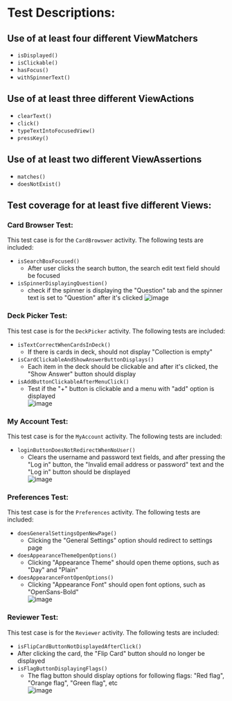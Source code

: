 
# Test Descriptions: 

## Use of at least four different ViewMatchers
  - `isDisplayed()`
  - `isClickable()`
  - `hasFocus()`
  - `withSpinnerText()`
## Use of at least three different ViewActions
  - `clearText()`
  - `click()`
  - `typeTextIntoFocusedView()`
  - `pressKey()`
## Use of at least two different ViewAssertions
  - `matches()`
  - `doesNotExist()`
## Test coverage for at least five different Views: 

### Card Browser Test: 
This test case is for the `CardBrowswer` activity. The following tests are included: 
  - `isSearchBoxFocused()`
    - After user clicks the search button, the search edit text field should be focused 
  - `isSpinnerDisplayingQuestion()`
    - check if the spinner is displaying the "Question" tab and the spinner text is set to "Question" after it's clicked
![image](https://user-images.githubusercontent.com/33078129/111573661-2e6a5080-8768-11eb-9719-09b20166c3e9.png)

### Deck Picker Test: 
This test case is for the `DeckPicker` activity. The following tests are included: 
  - `isTextCorrectWhenCardsInDeck()`
    - If there is cards in deck, should not display "Collection is empty"
  - `isCardClickableAndShowAnswerButtonDisplays()`
    - Each item in the deck should be clickable and after it's clicked, the "Show Answer" button should display 
  - `isAddButtonClickableAfterMenuClick()`
    - Test if the "+" button is clickable and a menu with "add" option is displayed <br />
![image](https://user-images.githubusercontent.com/33078129/111573636-23172500-8768-11eb-9d4d-23a608fe1884.png)

### My Account Test:
This test case is for the `MyAccount` activity. The following tests are included: 
  - `loginButtonDoesNotRedirectWhenNoUser()`
    - Clears the username and password text fields, and after pressing the "Log in" button, the "Invalid email address or password" text and the "Log in" button should be displayed <br />
![image](https://user-images.githubusercontent.com/33078129/111573555-fe22b200-8767-11eb-9db6-df3788b7382f.png)
 
### Preferences Test:
This test case is for the `Preferences` activity. The following tests are included: 
  - `doesGeneralSettingsOpenNewPage()`
    - Clicking the "General Settings" option should redirect to settings page 
  - `doesAppearanceThemeOpenOptions()`
    - Clicking "Appearance Theme" should open theme options, such as "Day" and "Plain"
  - `doesAppearanceFontOpenOptions()`
     - Clicking "Appearance Font" should open font options, such as "OpenSans-Bold" <br />
![image](https://user-images.githubusercontent.com/33078129/111573682-388c4f00-8768-11eb-9448-53fadfe9c2cf.png)

### Reviewer Test: 
This test case is for the `Reviewer` activity. The following tests are included: 
  - `isFlipCardButtonNotDisplayedAfterClick()`
   - After clicking the card, the "Flip Card" button should no longer be displayed 
  - `isFlagButtonDisplayingFlags()`
    - The flag button should display options for following flags: "Red flag", "Orange flag", "Green flag", etc <br />
![image](https://user-images.githubusercontent.com/33078129/111573865-9456d800-8768-11eb-8873-8c09614bfa4e.png)

